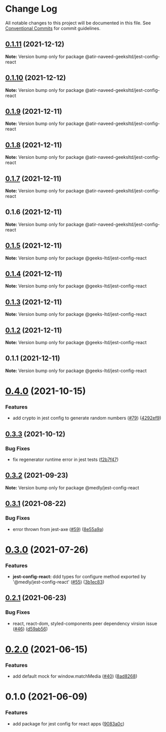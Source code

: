 # Change Log

All notable changes to this project will be documented in this file.
See [Conventional Commits](https://conventionalcommits.org) for commit guidelines.

## [0.1.11](https://github.com/atir-naveed-geeksltd/react-config/compare/@atir-naveed-geeksltd/jest-config-react@0.1.10...@atir-naveed-geeksltd/jest-config-react@0.1.11) (2021-12-12)

**Note:** Version bump only for package @atir-naveed-geeksltd/jest-config-react





## [0.1.10](https://github.com/atir-naveed-geeksltd/react-config/compare/@atir-naveed-geeksltd/jest-config-react@0.1.9...@atir-naveed-geeksltd/jest-config-react@0.1.10) (2021-12-12)

**Note:** Version bump only for package @atir-naveed-geeksltd/jest-config-react





## [0.1.9](https://github.com/atir-naveed-geeksltd/react-config/compare/@atir-naveed-geeksltd/jest-config-react@0.1.8...@atir-naveed-geeksltd/jest-config-react@0.1.9) (2021-12-11)

**Note:** Version bump only for package @atir-naveed-geeksltd/jest-config-react





## [0.1.8](https://github.com/atir-naveed-geeksltd/react-config/compare/@atir-naveed-geeksltd/jest-config-react@0.1.7...@atir-naveed-geeksltd/jest-config-react@0.1.8) (2021-12-11)

**Note:** Version bump only for package @atir-naveed-geeksltd/jest-config-react





## [0.1.7](https://github.com/atir-naveed-geeksltd/react-config/compare/@atir-naveed-geeksltd/jest-config-react@0.1.6...@atir-naveed-geeksltd/jest-config-react@0.1.7) (2021-12-11)

**Note:** Version bump only for package @atir-naveed-geeksltd/jest-config-react





## 0.1.6 (2021-12-11)

**Note:** Version bump only for package @atir-naveed-geeksltd/jest-config-react






## [0.1.5](https://github.com/atir-naveed-geeksltd/react-config/compare/@geeks-ltd/jest-config-react@0.1.4...@geeks-ltd/jest-config-react@0.1.5) (2021-12-11)

**Note:** Version bump only for package @geeks-ltd/jest-config-react





## [0.1.4](https://github.com/atir-naveed-geeksltd/react-config/compare/@geeks-ltd/jest-config-react@0.1.3...@geeks-ltd/jest-config-react@0.1.4) (2021-12-11)

**Note:** Version bump only for package @geeks-ltd/jest-config-react





## [0.1.3](https://github.com/atir-naveed-geeksltd/react-config/compare/@geeks-ltd/jest-config-react@0.1.2...@geeks-ltd/jest-config-react@0.1.3) (2021-12-11)

**Note:** Version bump only for package @geeks-ltd/jest-config-react





## [0.1.2](https://github.com/atir-naveed-geeksltd/react-config/compare/@geeks-ltd/jest-config-react@0.1.1...@geeks-ltd/jest-config-react@0.1.2) (2021-12-11)

**Note:** Version bump only for package @geeks-ltd/jest-config-react





## 0.1.1 (2021-12-11)

**Note:** Version bump only for package @geeks-ltd/jest-config-react






# [0.4.0](https://github.com/medly/configs/compare/@medly/jest-config-react@0.3.3...@medly/jest-config-react@0.4.0) (2021-10-15)


### Features

* add crypto in jest config to generate random numbers ([#79](https://github.com/medly/configs/issues/79)) ([4292ef9](https://github.com/medly/configs/commit/4292ef9bd5d30a14bfec6c371deb8a9283f09f51))





## [0.3.3](https://github.com/medly/configs/compare/@medly/jest-config-react@0.3.2...@medly/jest-config-react@0.3.3) (2021-10-12)


### Bug Fixes

* fix regenerator runtime error in jest tests ([f2b7f47](https://github.com/medly/configs/commit/f2b7f47820df7317f67602ba53e9536cb585831f))





## [0.3.2](https://github.com/medly/configs/compare/@medly/jest-config-react@0.3.1...@medly/jest-config-react@0.3.2) (2021-09-23)

**Note:** Version bump only for package @medly/jest-config-react





## [0.3.1](https://github.com/medly/configs/compare/@medly/jest-config-react@0.3.0...@medly/jest-config-react@0.3.1) (2021-08-22)


### Bug Fixes

* error thrown from jest-axe ([#59](https://github.com/medly/configs/issues/59)) ([8e55a9a](https://github.com/medly/configs/commit/8e55a9acd4f51844d71d3193448defecc7544097))





# [0.3.0](https://github.com/medly/configs/compare/@medly/jest-config-react@0.2.1...@medly/jest-config-react@0.3.0) (2021-07-26)


### Features

* **jest-config-react:** ddd types for configure method exported by '@medly/jest-config-react' ([#55](https://github.com/medly/configs/issues/55)) ([3b1ec83](https://github.com/medly/configs/commit/3b1ec83c981a742d4ae3e3c0186d1d757e2c96b4))





## [0.2.1](https://github.com/medly/configs/compare/@medly/jest-config-react@0.2.0...@medly/jest-config-react@0.2.1) (2021-06-23)


### Bug Fixes

* react, react-dom, styled-components peer dependency virsion issue ([#46](https://github.com/medly/configs/issues/46)) ([d59ab56](https://github.com/medly/configs/commit/d59ab563076c1a835046ac9221f96fa4241f0b34))





# [0.2.0](https://github.com/medly/configs/compare/@medly/jest-config-react@0.1.0...@medly/jest-config-react@0.2.0) (2021-06-15)


### Features

* add default mock for window.matchMedia ([#40](https://github.com/medly/configs/issues/40)) ([8ad8268](https://github.com/medly/configs/commit/8ad8268a5e5e7bc37db4b9e7ea3a82b2c23065a4))





# 0.1.0 (2021-06-09)


### Features

* add package for jest config for react apps ([9083a0c](https://github.com/medly/configs/commit/9083a0c54af5cf0d9ad7c6d23a3e6d410ab30845))
